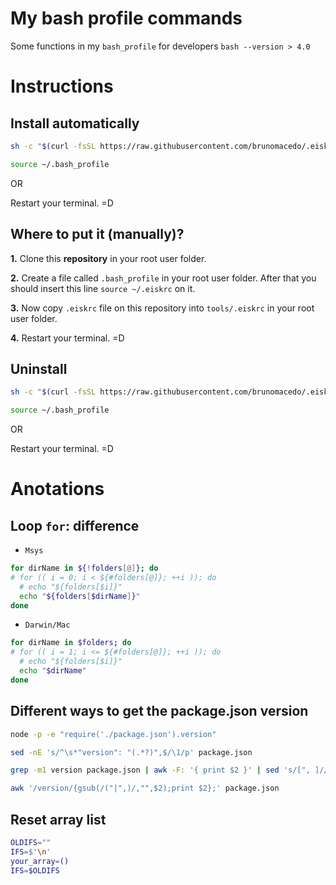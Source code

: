 # My bash profile commands

Some functions in my `bash_profile` for developers `bash --version > 4.0`


# Instructions

## Install automatically

```bash
sh -c "$(curl -fsSL https://raw.githubusercontent.com/brunomacedo/.eiskaffee/master/tools/install.sh)"
```

```bash
source ~/.bash_profile
```

OR

Restart your terminal. =D


## Where to put it (manually)?

**1.** Clone this **repository** in your root user folder.

**2.** Create a file called `.bash_profile` in your root user folder.
After that you should insert this line `source ~/.eiskrc` on it.

**3.** Now copy `.eiskrc` file on this repository into `tools/.eiskrc` in your root user folder.

**4.** Restart your terminal. =D


## Uninstall

```bash
sh -c "$(curl -fsSL https://raw.githubusercontent.com/brunomacedo/.eiskaffee/master/tools/uninstall.sh)"
```

```bash
source ~/.bash_profile
```

OR

Restart your terminal. =D


# Anotations

## Loop `for`: difference

- `Msys`

```bash
for dirName in ${!folders[@]}; do
# for (( i = 0; i < ${#folders[@]}; ++i )); do
  # echo "${folders[$i]}"
  echo "${folders[$dirName]}"
done
```

- `Darwin/Mac`

```bash
for dirName in $folders; do
# for (( i = 1; i <= ${#folders[@]}; ++i )); do
  # echo "${folders[$i]}"
  echo "$dirName"
done
```


## Different ways to get the package.json version

```bash
node -p -e "require('./package.json').version"
```

```bash
sed -nE 's/^\s*"version": "(.*?)",$/\1/p' package.json
```

```bash
grep -m1 version package.json | awk -F: '{ print $2 }' | sed 's/[", ]//g'
```

```bash
awk '/version/{gsub(/("|",)/,"",$2);print $2};' package.json
```


## Reset array list

```bash
OLDIFS=""
IFS=$'\n'
your_array=()
IFS=$OLDIFS
```
